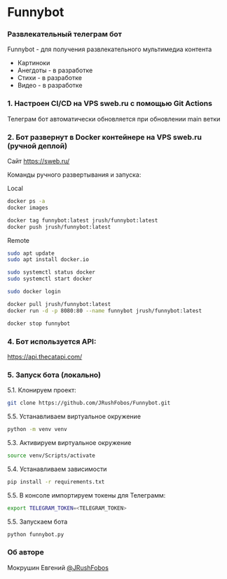 # Funnybot
### Развлекательный телеграм бот

Funnybot - для получения развлекательного мультимедиа контента

- Картиноки
- Анегдоты - в разработке
- Стихи - в разработке
- Видео - в разработке

### 1. Настроен CI/CD на VPS sweb.ru с помощью Git Actions
Телеграм бот автоматически обновляется при обновлении main ветки

### 2. Бот развернут в Docker контейнере на VPS sweb.ru (ручной деплой)
Сайт https://sweb.ru/

Команды ручного развертывания и запуска:

Local
```bash
docker ps -a
docker images

docker tag funnybot:latest jrush/funnybot:latest
docker push jrush/funnybot:latest
```
Remote
```bash
sudo apt update
sudo apt install docker.io

sudo systemctl status docker
sudo systemctl start docker

sudo docker login

docker pull jrush/funnybot:latest
docker run -d -p 8080:80 --name funnybot jrush/funnybot:latest

docker stop funnybot
```



### 4. Бот используется API:
https://api.thecatapi.com/

### 5. Запуск бота (локально)
5.1. Клонируем проект:

```bash
git clone https://github.com/JRushFobos/Funnybot.git
```

5.5. Устанавливаем виртуальное окружение

```bash
python -m venv venv
```

5.3. Активируем виртуальное окружение

```bash
source venv/Scripts/activate
```

5.4. Устанавливаем зависимости

```bash
pip install -r requirements.txt
```

5.5. В консоле импортируем токены для Телеграмм:

```bash
export TELEGRAM_TOKEN=<TELEGRAM_TOKEN>
```

5.5. Запускаем бота

```bash
python funnybot.py
```

### Об авторе
Мокрушин Евгений [@JRushFobos](https://github.com/JRushFobos)
